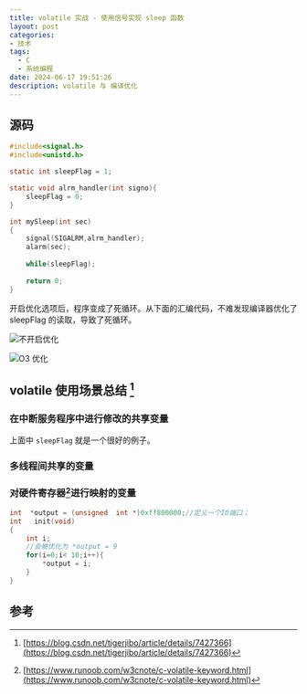 ```yaml
---
title: volatile 实战 - 使用信号实现 sleep 函数
layout: post
categories:
- 技术
tags:
  - C
  - 系统编程
date: 2024-06-17 19:51:26
description: volatile 与 编译优化
---
```



## 源码

```C
#include<signal.h>
#include<unistd.h>

static int sleepFlag = 1;

static void alrm_handler(int signo){
    sleepFlag = 0;
}

int mySleep(int sec)
{
    signal(SIGALRM,alrm_handler);
    alarm(sec);
    
    while(sleepFlag);
    
    return 0;
}
```


开启优化选项后，程序变成了死循环。从下面的汇编代码，不难发现编译器优化了 sleepFlag 的读取，导致了死循环。


![不开启优化](/assets/2024-06-17-O0.png "不开启优化")

![O3 优化](/assets/2024-06-17-O3.png "O3 优化")


## volatile 使用场景总结 [^1]

### 在中断服务程序中进行修改的共享变量

上面中 `sleepFlag` 就是一个很好的例子。

### 多线程间共享的变量


### 对硬件寄存器[^2]进行映射的变量
```C
int  *output = (unsigned  int *)0xff800000;//定义一个IO端口；
int   init(void)
{
    int i;
    //会被优化为 *output = 9
    for(i=0;i< 10;i++){
        *output = i;
    }
}
```

## 参考
[^1]: [https://blog.csdn.net/tigerjibo/article/details/7427366](https://blog.csdn.net/tigerjibo/article/details/7427366)
[^2]: [https://www.runoob.com/w3cnote/c-volatile-keyword.html](https://www.runoob.com/w3cnote/c-volatile-keyword.html)
[^3]: [硬件寄存器](https://zh.wikipedia.org/wiki/%E7%A1%AC%E9%AB%94%E6%9A%AB%E5%AD%98%E5%99%A8)

